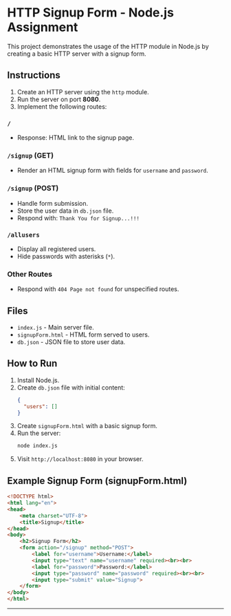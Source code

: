 
# HTTP Signup Form - Node.js Assignment

This project demonstrates the usage of the HTTP module in Node.js by creating a basic HTTP server with a signup form.

## Instructions

1. Create an HTTP server using the `http` module.
2. Run the server on port **8080**.
3. Implement the following routes:

### `/`
- Response: HTML link to the signup page.

### `/signup` (GET)
- Render an HTML signup form with fields for `username` and `password`.

### `/signup` (POST)
- Handle form submission.
- Store the user data in `db.json` file.
- Respond with: `Thank You for Signup...!!!`

### `/allusers`
- Display all registered users.
- Hide passwords with asterisks (`*`).

### Other Routes
- Respond with `404 Page not found` for unspecified routes.

## Files

- `index.js` - Main server file.
- `signupForm.html` - HTML form served to users.
- `db.json` - JSON file to store user data.

## How to Run

1. Install Node.js.
2. Create `db.json` file with initial content:
    ```json
    {
      "users": []
    }
    ```
3. Create `signupForm.html` with a basic signup form.
4. Run the server:
    ```bash
    node index.js
    ```
5. Visit `http://localhost:8080` in your browser.

## Example Signup Form (signupForm.html)

```html
<!DOCTYPE html>
<html lang="en">
<head>
    <meta charset="UTF-8">
    <title>Signup</title>
</head>
<body>
    <h2>Signup Form</h2>
    <form action="/signup" method="POST">
        <label for="username">Username:</label>
        <input type="text" name="username" required><br><br>
        <label for="password">Password:</label>
        <input type="password" name="password" required><br><br>
        <input type="submit" value="Signup">
    </form>
</body>
</html>
```

---


